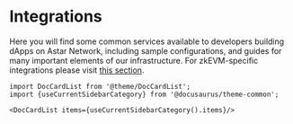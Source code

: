 # Integrations

Here you will find some common services available to developers building dApps on Astar Network, including sample configurations, and guides for many important elements of our infrastructure. For zkEVM-specific integrations please visit [this section](/docs/build/zkEVM/integrations).

```mdx-code-block
import DocCardList from '@theme/DocCardList';
import {useCurrentSidebarCategory} from '@docusaurus/theme-common';

<DocCardList items={useCurrentSidebarCategory().items}/>
```
